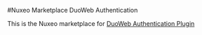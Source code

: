 #Nuxeo Marketplace DuoWeb Authentication

This is the Nuxeo marketplace for [DuoWeb Authentication Plugin](https://github.com/nuxeo/nuxeo-duoweb-authentication)